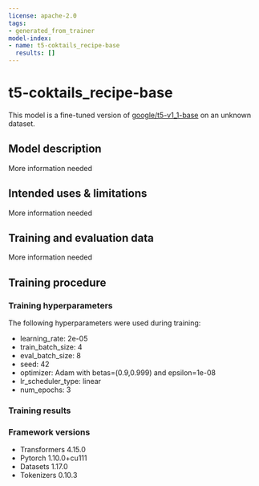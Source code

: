```yaml
---
license: apache-2.0
tags:
- generated_from_trainer
model-index:
- name: t5-coktails_recipe-base
  results: []
---
```


<!-- This model card has been generated automatically according to the information the Trainer had access to. You
should probably proofread and complete it, then remove this comment. -->

# t5-coktails_recipe-base

This model is a fine-tuned version of [google/t5-v1_1-base](https://huggingface.co/google/t5-v1_1-base) on an unknown dataset.

## Model description

More information needed

## Intended uses & limitations

More information needed

## Training and evaluation data

More information needed

## Training procedure

### Training hyperparameters

The following hyperparameters were used during training:
- learning_rate: 2e-05
- train_batch_size: 4
- eval_batch_size: 8
- seed: 42
- optimizer: Adam with betas=(0.9,0.999) and epsilon=1e-08
- lr_scheduler_type: linear
- num_epochs: 3

### Training results



### Framework versions

- Transformers 4.15.0
- Pytorch 1.10.0+cu111
- Datasets 1.17.0
- Tokenizers 0.10.3
